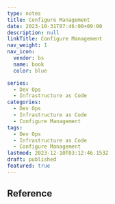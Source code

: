 ```yaml
---
type: notes
title: Configure Management
date: 2023-10-31T07:46:00+09:00
description: null
linkTitle: Configure Management
nav_weight: 1
nav_icon:
  vendor: bs
  name: book
  color: blue

series:
  - Dev Ops
  - Infrastructure as Code
categories:
  - Dev Ops
  - Infrastructure as Code
  - Configure Management
tags:
  - Dev Ops
  - Infrastructure as Code
  - Configure Management
lastmod: 2023-12-10T03:12:46.153Z
draft: published
featured: true
---
```


## Reference
